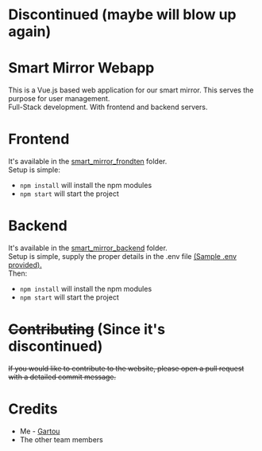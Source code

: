 # **Discontinued** (maybe will blow up again)

# Smart Mirror Webapp

This is a Vue.js based web application for our smart mirror. This serves the purpose for user management.  
Full-Stack development. With frontend and backend servers. 

# Frontend
It's available in the [smart_mirror_frondten](https://github.com/gartou/smart_mirror_webapp/tree/master/smart_mirror_frondten) folder.  
Setup is simple:  
- `npm install` will install the npm modules
- `npm start` will start the project
# Backend
It's available in the [smart_mirror_backend](https://github.com/gartou/smart_mirror_webapp/tree/master/smart_mirror_backend) folder.  
Setup is simple, supply the proper details in the .env file [(Sample .env provided).](https://github.com/gartou/smart_mirror_webapp/blob/master/smart_mirror_backend/sample.env)  
Then: 
- `npm install` will install the npm modules
- `npm start` will start the project

# ~~Contributing~~ (Since it's discontinued)
~~If you would like to contribute to the website, please open a pull request with a detailed commit message.~~

# Credits
- Me - [Gartou](https://github.com/gartou)
- The other team members
